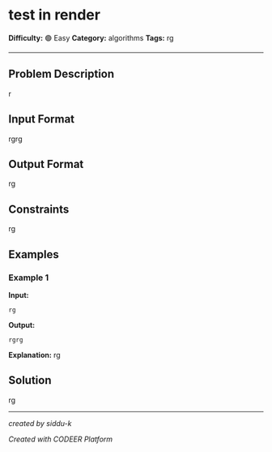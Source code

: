 # test in render

**Difficulty:** 🟢 Easy
**Category:** algorithms
**Tags:** rg

---

## Problem Description

r

## Input Format

rgrg

## Output Format

rg

## Constraints

rg

## Examples

### Example 1

**Input:**
```
rg
```

**Output:**
```
rgrg
```

**Explanation:** rg

## Solution

rg

---

*created by siddu-k*

*Created with CODEER Platform*
